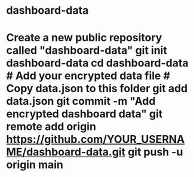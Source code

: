 # dashboard-data
# Create a new public repository called "dashboard-data" git init dashboard-data cd dashboard-data  # Add your encrypted data file # Copy data.json to this folder  git add data.json git commit -m "Add encrypted dashboard data" git remote add origin https://github.com/YOUR_USERNAME/dashboard-data.git git push -u origin main
